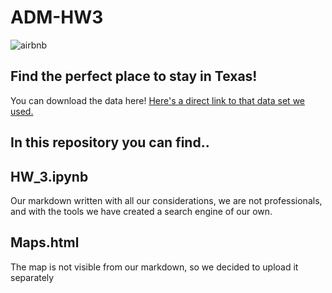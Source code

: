 # ADM-HW3

![airbnb](https://media.meltybuzz.it/article-2615530-head-f1405850007/airbnb-logo-new-red-white.jpg)
## Find the perfect place to stay in Texas!

You can download the data here! 
[Here's a direct link to that data set we used.](https://www.kaggle.com/PromptCloudHQ/airbnb-property-data-from-texas/downloads/Airbnb_Texas_Rentals.csv/1)


## In this repository you can find..

## HW_3.ipynb 
 
 Our markdown written with all our considerations, we are not professionals, and with the tools we have created a search engine of our own.


## Maps.html

The map is not visible from our markdown, so we decided to upload it separately

